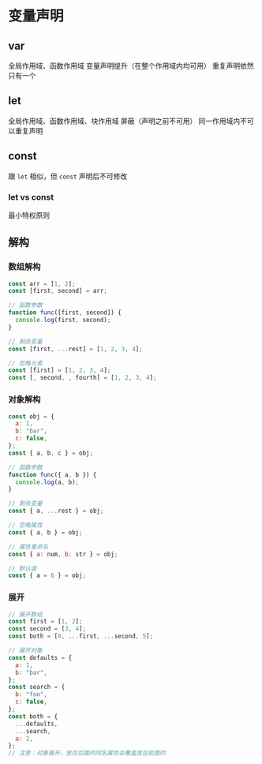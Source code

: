 # 变量声明

## var

全局作用域、函数作用域
变量声明提升（在整个作用域内均可用）
重复声明依然只有一个

## let

全局作用域、函数作用域、块作用域
屏蔽（声明之前不可用）
同一作用域内不可以重复声明

## const

跟 `let` 相似，但 `const` 声明后不可修改

### let vs const

最小特权原则

## 解构

### 数组解构

```js
const arr = [1, 2];
const [first, second] = arr;

// 函数参数
function func([first, second]) {
  console.log(first, second);
}

// 剩余变量
const [first, ...rest] = [1, 2, 3, 4];

// 忽略元素
const [first] = [1, 2, 3, 4];
const [, second, , fourth] = [1, 2, 3, 4];
```

### 对象解构

```js
const obj = {
  a: 1,
  b: "bar",
  c: false,
};
const { a, b, c } = obj;

// 函数参数
function func({ a, b }) {
  console.log(a, b);
}

// 剩余变量
const { a, ...rest } = obj;

// 忽略属性
const { a, b } = obj;

// 属性重命名
const { a: num, b: str } = obj;

// 默认值
const { a = 6 } = obj;
```

### 展开

```js
// 展开数组
const first = [1, 2];
const second = [3, 4];
const both = [0, ...first, ...second, 5];

// 展开对象
const defaults = {
  a: 1,
  b: "bar",
};
const search = {
  b: "foo",
  c: false,
};
const both = {
  ...defaults,
  ...search,
  a: 2,
};
// 注意：对象展开，放在后面的同名属性会覆盖放在前面的
```
